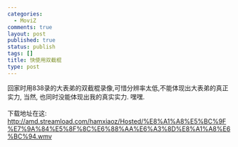 ```yaml
--- 
categories: 
  - MoviZ
comments: true
layout: post
published: true
status: publish
tags: []
title: 快使用双截棍
type: post
---
```

<div id="msgcns!5F971C000415D85F!494" class="bvMsg">
<div>回家时用838录的大表弟的双截棍录像,可惜分辨率太低,不能体现出大表弟的真正实力, 当然, 也同时没能体现出我的真实实力. 嘿嘿.</div>
<div></div>
<div> </div>
<div>下载地址在这: <a href="http://amd.streamload.com/hamxiaoz/Hosted/%E8%A1%A8%E5%BC%9F%E7%9A%84%E5%8F%8C%E6%88%AA%E6%A3%8D%E8%A1%A8%E6%BC%94.wmv">http://amd.streamload.com/hamxiaoz/Hosted/%E8%A1%A8%E5%BC%9F%E7%9A%84%E5%8F%8C%E6%88%AA%E6%A3%8D%E8%A1%A8%E6%BC%94.wmv</a>
</div>
</div>
